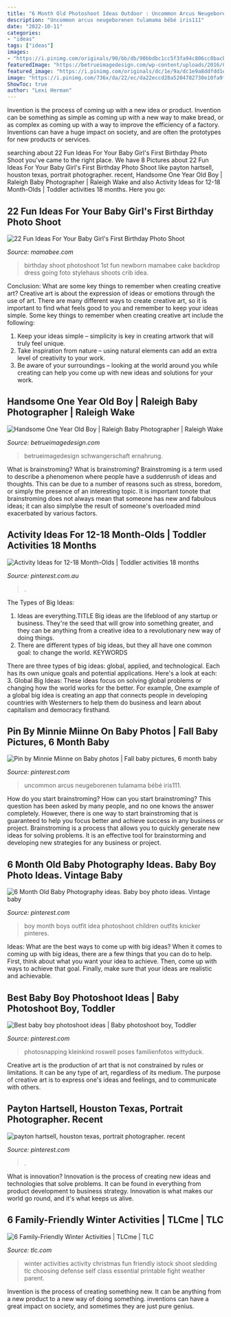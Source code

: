 ```yaml
---
title: "6 Month Old Photoshoot Ideas Outdoor : Uncommon Arcus Neugeborenen Tulamama Bébé Iris111"
description: "Uncommon arcus neugeborenen tulamama bébé iris111"
date: "2022-10-11"
categories:
- "ideas"
tags: ["ideas"]
images:
- "https://i.pinimg.com/originals/90/bb/db/90bbdbc1cc5f3fa94c806cc8bacb3433.jpg"
featuredImage: "https://betrueimagedesign.com/wp-content/uploads/2016/01/12-10286-post/first-birthday-outdoor-photos(pp_w768_h1664).jpg"
featured_image: "https://i.pinimg.com/originals/dc/1e/9a/dc1e9a8ddfdd1e700e13115c42b5c6a3.jpg"
image: "https://i.pinimg.com/736x/da/22/ec/da22eccd28a5204782730e10fa9f54a2.jpg"
ShowToc: true
author: "Lexi Herman"
---
```



Invention is the process of coming up with a new idea or product. Invention can be something as simple as coming up with a new way to make bread, or as complex as coming up with a way to improve the efficiency of a factory. Inventions can have a huge impact on society, and are often the prototypes for new products or services.

	

		
searching about 22 Fun Ideas For Your Baby Girl&#039;s First Birthday Photo Shoot you've came to the right place. We have 8 Pictures about 22 Fun Ideas For Your Baby Girl&#039;s First Birthday Photo Shoot like payton hartsell, houston texas, portrait photographer. recent, Handsome One Year Old Boy | Raleigh Baby Photographer | Raleigh Wake and also Activity Ideas for 12-18 Month-Olds | Toddler activities 18 months. Here you go:
		
    
## 22 Fun Ideas For Your Baby Girl&#039;s First Birthday Photo Shoot

<img loading=lazy src="https://mamabee.com/wp-content/uploads/2014/09/going-on-one.jpg" onerror="this.onerror=null;this.src='https://tse2.mm.bing.net/th?id=OIP.DUBC1vo0FNMBuEiaAiwQrgHaFS&amp;pid=15.1';" alt="22 Fun Ideas For Your Baby Girl&#039;s First Birthday Photo Shoot">

_Source: mamabee.com_

>birthday shoot photoshoot 1st fun newborn mamabee cake backdrop dress going foto stylehaus shoots crib idea. 

	

Conclusion: What are some key things to remember when creating creative art?
Creative art is about the expression of ideas or emotions through the use of art. There are many different ways to create creative art, so it is important to find what feels good to you and remember to keep your ideas simple. Some key things to remember when creating creative art include the following:
1. Keep your ideas simple – simplicity is key in creating artwork that will truly feel unique.
2. Take inspiration from nature – using natural elements can add an extra level of creativity to your work.
3. Be aware of your surroundings – looking at the world around you while creating can help you come up with new ideas and solutions for your work.

    
## Handsome One Year Old Boy | Raleigh Baby Photographer | Raleigh Wake

<img loading=lazy src="https://betrueimagedesign.com/wp-content/uploads/2016/01/12-10286-post/first-birthday-outdoor-photos(pp_w768_h1664).jpg" onerror="this.onerror=null;this.src='https://tse3.mm.bing.net/th?id=OIP.a2oKw1mI1uuLM4IyKuwpOwHaQD&amp;pid=15.1';" alt="Handsome One Year Old Boy | Raleigh Baby Photographer | Raleigh Wake">

_Source: betrueimagedesign.com_

>betrueimagedesign schwangerschaft ernahrung. 

	

What is brainstroming?
What is brainstroming? Brainstroming is a term used to describe a phenomenon where people have a suddenrush of ideas and thoughts. This can be due to a number of reasons such as stress, boredom, or simply the presence of an interesting topic. It is important tonote that brainstroming does not always mean that someone has new and fabulous ideas; it can also simplybe the result of someone's overloaded mind exacerbated by various factors.

    
## Activity Ideas For 12-18 Month-Olds | Toddler Activities 18 Months

<img loading=lazy src="https://i.pinimg.com/736x/da/22/ec/da22eccd28a5204782730e10fa9f54a2.jpg" onerror="this.onerror=null;this.src='https://tse1.mm.bing.net/th?id=OIP.KrY1IWHV_HShqptQ3lq4igHaLH&amp;pid=15.1';" alt="Activity Ideas for 12-18 Month-Olds | Toddler activities 18 months">

_Source: pinterest.com.au_

>. 

	

The Types of Big Ideas:
1. Ideas are everything.TITLE
Big ideas are the lifeblood of any startup or business. They're the seed that will grow into something greater, and they can be anything from a creative idea to a revolutionary new way of doing things.
2. There are different types of big ideas, but they all have one common goal: to change the world. KEYWORDS

There are three types of big ideas: global, applied, and technological. Each has its own unique goals and potential applications. Here's a look at each: 
3. Global Big Ideas: These ideas focus on solving global problems or changing how the world works for the better. For example, One example of a global big idea is creating an app that connects people in developing countries with Westerners to help them do business and learn about capitalism and democracy firsthand. 

    
## Pin By Minnie Miinne On Baby Photos | Fall Baby Pictures, 6 Month Baby

<img loading=lazy src="https://i.pinimg.com/originals/90/bb/db/90bbdbc1cc5f3fa94c806cc8bacb3433.jpg" onerror="this.onerror=null;this.src='https://tse1.mm.bing.net/th?id=OIP.PStuLiXrj6Z7VEDG795syQHaLI&amp;pid=15.1';" alt="Pin by Minnie Miinne on Baby photos | Fall baby pictures, 6 month baby">

_Source: pinterest.com_

>uncommon arcus neugeborenen tulamama bébé iris111. 

	

How do you start brainstroming?
How can you start brainstroming? This question has been asked by many people, and no one knows the answer completely. However, there is one way to start brainstroming that is guaranteed to help you focus better and achieve success in any business or project. Brainstroming is a process that allows you to quickly generate new ideas for solving problems. It is an effective tool for brainstorming and developing new strategies for any business or project.

    
## 6 Month Old Baby Photography Ideas. Baby Boy Photo Ideas. Vintage Baby

<img loading=lazy src="https://i.pinimg.com/736x/f3/ec/40/f3ec4068a30306430dd5a4e9e9e82d0b--little-boy-photography-children-photography.jpg" onerror="this.onerror=null;this.src='https://tse1.mm.bing.net/th?id=OIP.MQXASkxwejHwdf3tkTIOLgHaLG&amp;pid=15.1';" alt="6 Month Old Baby Photography ideas. Baby boy photo ideas. Vintage baby">

_Source: pinterest.com_

>boy month boys outfit idea photoshoot children outfits knicker pinteres. 

	

Ideas: What are the best ways to come up with big ideas?
When it comes to coming up with big ideas, there are a few things that you can do to help. First, think about what you want your idea to achieve. Then, come up with ways to achieve that goal. Finally, make sure that your ideas are realistic and achievable.

    
## Best Baby Boy Photoshoot Ideas | Baby Photoshoot Boy, Toddler

<img loading=lazy src="https://i.pinimg.com/originals/dc/1e/9a/dc1e9a8ddfdd1e700e13115c42b5c6a3.jpg" onerror="this.onerror=null;this.src='https://tse4.mm.bing.net/th?id=OIP.oIIhqaA5YEJpYQMz068IPwHaLH&amp;pid=15.1';" alt="Best baby boy photoshoot ideas | Baby photoshoot boy, Toddler">

_Source: pinterest.com_

>photosnapping kleinkind roswell poses familienfotos wittyduck. 

	

Creative art is the production of art that is not constrained by rules or limitations. It can be any type of art, regardless of its medium. The purpose of creative art is to express one's ideas and feelings, and to communicate with others.

    
## Payton Hartsell, Houston Texas, Portrait Photographer. Recent

<img loading=lazy src="https://i.pinimg.com/originals/b9/4b/8f/b94b8fc6b9ba23003f3c5a60dcabef01.jpg" onerror="this.onerror=null;this.src='https://tse1.mm.bing.net/th?id=OIP.wWV1_mJ29T7LJvMwYX5jEQHaLG&amp;pid=15.1';" alt="payton hartsell, houston texas, portrait photographer. recent">

_Source: pinterest.com_

>. 

	

What is innovation?
Innovation is the process of creating new ideas and technologies that solve problems. It can be found in everything from product development to business strategy. Innovation is what makes our world go round, and it's what keeps us alive.

    
## 6 Family-Friendly Winter Activities | TLCme | TLC

<img loading=lazy src="http://r.ddmcdn.com/s_f/o_1/TLC/uploads/2016/01/winter-activity-sledding.jpg" onerror="this.onerror=null;this.src='https://tse1.mm.bing.net/th?id=OIP.Em3D-XepVWkmBl6f8UreTAHaE7&amp;pid=15.1';" alt="6 Family-Friendly Winter Activities | TLCme | TLC">

_Source: tlc.com_

>winter activities activity christmas fun friendly istock shoot sledding tlc choosing defense self class essential printable fight weather parent. 

	

Invention is the process of creating something new. It can be anything from a new product to a new way of doing something. inventions can have a great impact on society, and sometimes they are just pure genius.

